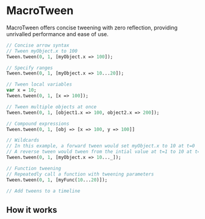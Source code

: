 # MacroTween
MacroTween offers concise tweening with zero reflection, providing unrivalled performance and ease of use.

```haxe
// Concise arrow syntax
// Tween myObject.x to 100
Tween.tween(0, 1, [myObject.x => 100]);

// Specify ranges
Tween.tween(0, 1, [myObject.x => 10...20]);

// Tween local variables
var x = 10;
Tween.tween(0, 1, [x => 100]);

// Tween multiple objects at once
Tween.tween(0, 1, [object1.x => 100, object2.x => 200]);

// Compound expressions
Tween.tween(0, 1, [obj => [x => 100, y => 100]]

// Wildcards
// In this example, a forward tween would set myObject.x to 10 at t=0
// A reverse tween would tween from the intial value at t=1 to 10 at t=0
Tween.tween(0, 1, [myObject.x => 10..._]);

// Function tweening
// Repeatedly call a function with tweening parameters
Tween.tween(0, 1, [myFunc(10...20)]);

// Add tweens to a timeline 

```

## How it works


